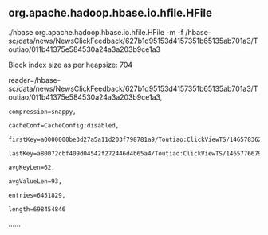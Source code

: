 ## org.apache.hadoop.hbase.io.hfile.HFile

./hbase
 org.apache.hadoop.hbase.io.hfile.HFile -m -f /hbase-sc/data/news/NewsClickFeedback/627b1d95153d4157351b65135ab701a3/Toutiao/011b41375e584530a24a3a203b9ce1a3

Block
 index size as per heapsize: 704

reader=/hbase-sc/data/news/NewsClickFeedback/627b1d95153d4157351b65135ab701a3/Toutiao/011b41375e584530a24a3a203b9ce1a3,

    compression=snappy,

    cacheConf=CacheConfig:disabled,

    firstKey=a0000000be3d27a5a11d203f798781a9/Toutiao:ClickViewTS/1465783628056/Put,

    lastKey=a80072cbf409d04542f272446d4b65a4/Toutiao:ClickViewTS/1465776679416/Put,

    avgKeyLen=62,

    avgValueLen=93,

    entries=6451829,

    length=698454846

......